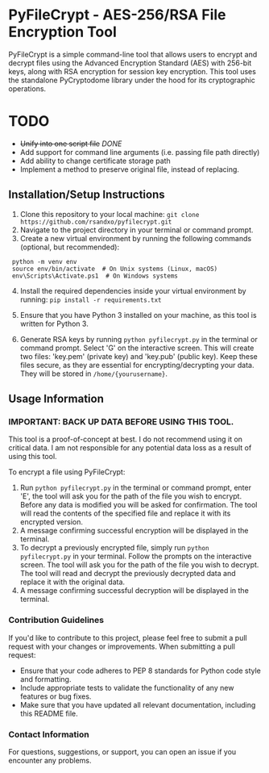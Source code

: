 # PyFileCrypt - AES-256/RSA File Encryption Tool


PyFileCrypt is a simple command-line tool that allows users to encrypt and decrypt files using the Advanced Encryption Standard (AES) with 256-bit keys, along with RSA encryption for session key encryption. This tool uses the standalone PyCryptodome library under the hood for its cryptographic operations.

# TODO
- ~~Unify into one script file~~ *DONE*
- Add support for command line arguments (i.e. passing file path directly)
- Add ability to change certificate storage path
- Implement a method to preserve original file, instead of replacing.

## Installation/Setup Instructions


1. Clone this repository to your local machine: `git clone https://github.com/rsandxo/pyfilecrypt.git`
2. Navigate to the project directory in your terminal or command prompt.
3. Create a new virtual environment by running the following commands (optional, but recommended):
  ```
   python -m venv env
   source env/bin/activate  # On Unix systems (Linux, macOS)
   env\Scripts\Activate.ps1  # On Windows systems
  ``` 
4. Install the required dependencies inside your virtual environment by running:
   `pip install -r requirements.txt`

   
5. Ensure that you have Python 3 installed on your machine, as this tool is written for Python 3.
6. Generate RSA keys by running `python pyfilecrypt.py` in the terminal or command prompt. Select 'G' on the interactive screen. This will create two files: 'key.pem' (private key) and 'key.pub' (public key). Keep these files secure, as they are essential for encrypting/decrypting your data. They will be stored in `/home/{yourusername}`.

## Usage Information

### IMPORTANT: BACK UP DATA BEFORE USING THIS TOOL.
This tool is a proof-of-concept at best. I do not recommend using it on critical data. I am not responsible for any potential data loss as a result of using this tool.

To encrypt a file using PyFileCrypt:
1. Run `python pyfilecrypt.py` in the terminal or command prompt, enter 'E', the tool will ask you for the path of the file you wish to encrypt. Before any data is modified you will be asked for confirmation. The tool will read the contents of the specified file and replace it with its encrypted version.
2. A message confirming successful encryption will be displayed in the terminal.
3. To decrypt a previously encrypted file, simply run `python pyfilecrypt.py` in your terminal. Follow the prompts on the interactive screen. The tool will ask you for the path of the file you wish to decrypt. The tool will read and decrypt the previously decrypted data and replace it with the original data.
4. A message confirming successful decryption will be displayed in the terminal.
   
### Contribution Guidelines


If you'd like to contribute to this project, please feel free to submit a pull request with your changes or improvements. When submitting a pull request:
- Ensure that your code adheres to PEP 8 standards for Python code style and formatting.
- Include appropriate tests to validate the functionality of any new features or bug fixes.
- Make sure that you have updated all relevant documentation, including this README file.

### Contact Information

For questions, suggestions, or support, you can open an issue if you encounter any problems.
